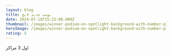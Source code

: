```yaml
---
layout: blog
title: بوست جديد لانج
date: 2024-07-18T15:22:00.000Z
thumbnail: /images/winner-podium-on-spotlight-background-with-number-place-abstract-minimal-concept-studio-platform-exhibition-and-presentation-stage-3d-illustration-cartoon-graphic-free-vector.jpg
heroImage: /images/winner-podium-on-spotlight-background-with-number-place-abstract-minimal-concept-studio-platform-exhibition-and-presentation-stage-3d-illustration-cartoon-graphic-free-vector.jpg
rating: 5
---
```

اول 3 مراكز
